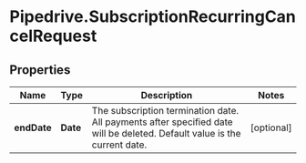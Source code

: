# Pipedrive.SubscriptionRecurringCancelRequest

## Properties

Name | Type | Description | Notes
------------ | ------------- | ------------- | -------------
**endDate** | **Date** | The subscription termination date. All payments after specified date will be deleted. Default value is the current date. | [optional] 


